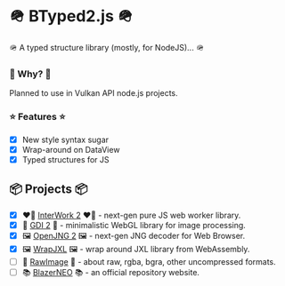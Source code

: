 # 🪖 BTyped2.js 🪖

🪖 A typed structure library (mostly, for NodeJS)... 🪖

### 🤔 Why? 🤔

Planned to use in Vulkan API node.js projects.

### ⭐ Features ⭐

- [x] New style syntax sugar
- [x] Wrap-around on DataView
- [x] Typed structures for JS

## 📦 Projects 📦

- [x] ❤️‍🔥 [InterWork 2](https://github.com/BlazerNEO/InterWork2) ❤️‍🔥 - next-gen pure JS web worker library.
- [x] 🧮️ [GDI 2](https://github.com/BlazerNEO/GDI2) 🧮️ - minimalistic WebGL library for image processing.
- [x] 🖼 [OpenJNG 2](https://github.com/BlazerNEO/OpenJNG2) 🖼 - next-gen JNG decoder for Web Browser.
- [x] 🖼 [WrapJXL](https://github.com/BlazerNEO/WrapJXL) 🖼 - wrap around JXL library from WebAssembly.
- [ ] 🥩 [RawImage](https://github.com/BlazerNEO/RawImage) 🥩 - about raw, rgba, bgra, other uncompressed formats.
- [ ] 📚 [BlazerNEO](https://github.com/BlazerNEO/.github) 📚 - an official repository website.
